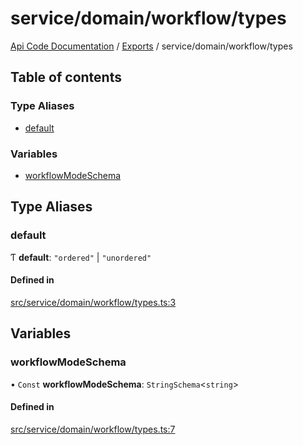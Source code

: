 # service/domain/workflow/types
[Api Code Documentation](../README.md) / [Exports](../modules.md) / service/domain/workflow/types

## Table of contents

### Type Aliases

- [default](service_domain_workflow_types.md#default)

### Variables

- [workflowModeSchema](service_domain_workflow_types.md#workflowmodeschema)

## Type Aliases

### default

Ƭ **default**: ``"ordered"`` \| ``"unordered"``

#### Defined in

[src/service/domain/workflow/types.ts:3](https://github.com/openkfw/TruBudget/blob/c993c60c/api/src/service/domain/workflow/types.ts#L3)

## Variables

### workflowModeSchema

• `Const` **workflowModeSchema**: `StringSchema`\<`string`\>

#### Defined in

[src/service/domain/workflow/types.ts:7](https://github.com/openkfw/TruBudget/blob/c993c60c/api/src/service/domain/workflow/types.ts#L7)
